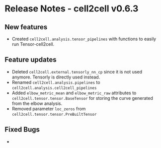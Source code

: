 # Release Notes - cell2cell v0.6.3

## New features
- Created ```cell2cell.analysis.tensor_pipelines``` with functions to easily run
Tensor-cell2cell.

## Feature updates
- Deleted ```cell2cell.external.tensorly_nn_cp``` since it is not used anymore.
Tensorly is directly used instead.
- Renamed ```cell2cell.analysis.pipelines``` to ```cell2cell.analysis.cell2cell_pipelines```
- Added ```elbow_metric_mean``` and ```elbow_metric_raw``` attributes to ```cell2cell.tensor.tensor.BaseTensor```
for storing the curve generated from the elbow analysis.
- Removed parameter ```loc_zeros``` from ```cell2cell.tensor.tensor.PreBuiltTensor```
 
## Fixed Bugs
- 